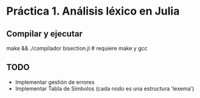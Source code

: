 # Práctica 1. Análisis léxico en Julia
## Compilar y ejecutar
make && ./compilador bisection.jl # requiere make y gcc

## TODO
- Implementar gestión de errores
- Implementar Tabla de Simbolos (cada nodo es una estructura 'lexema')
